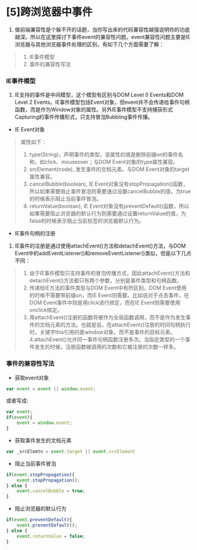# [5]跨浏览器中事件
1. 做前端兼容性是个躲不开的话题，当你写出来的代码兼容性越强说明你的功底越深。所以在这里探讨下事件event的兼容性问题。event兼容性问题主要是IE浏览器与其他浏览器事件处理的区别，有如下几个方面需要了解：  

> 1. IE事件模型  
> 2. 事件的兼容性写法  

### IE事件模型  
1. IE支持的事件是中间模型，这个模型有区别与DOM Level 0 Events和DOM Level 2 Events。IE事件模型包括Event对象，但event并不会传递给事件句柄函数，而是作为Window对象的属性。另外IE事件模型不支持捕获形式Capturing的事件传播形式，只支持冒泡Bubbling事件传播。

* IE Event对象  

> 属性如下：  
> 1. type(String)，声明事件的类型。该属性的值是删除前缀on的事件名称，如click、mouseover；与DOM Event对象的type属性兼容。  
> 2. srcElement(node), 发生事件的文档元素。与DOM Event对象的target属性兼容。  
> 3. cancelBubble(boolean), IE Event对象没有stopPropagation()函数，所以如果需要阻止事件冒泡则需要通过设置cancelBubble的值，为true的时候表示阻止当前事件冒泡。  
> 4. returnValue(boolean), IE Event对象没有preventDefault()函数，所以如果需要阻止浏览器的默认行为则需要通过设置returnValue的值，为false的时候表示阻止当前标签的浏览器默认行为。  

* IE事件句柄的注册  
1. IE事件的注册是通过使用attachEvent()方法和detachEvent()方法，与DOM Event中的addEventListener()和removeEventListener()类似，但是以下几点不同：  

> 1. 由于IE事件模型只支持事件的冒泡传播方式，因此attachEvent()方法和detachEvent()方法都只有两个参数，分别是事件类型和句柄函数。  
> 2. 传递给IE方法的事件类型与DOM Event中有所区别，DOM Event使用的时候不需要带前缀on，而IE Event则需要。比如说对于点击事件，在DOM Event事件中则是用click进行绑定，而在IE Event则需要使用onclick绑定。  
> 3. 用attachEvent()注册的函数将被作为全局函数调用，而不是作为发生事件的文档元素的方法。也就是说，在attachEvent()注册的时间句柄执行时，关键字this引用的是window对象，而不是事件的目标元素。  
> 4.attachEvent()允许同一事件句柄函数注册多次。当指定类型的一个事件发生的时候，注册函数被调用的次数和它被注册的次数一样多。  

### 事件的兼容性写法
* 获取event对象
```JavaScript
var event = event || window.event;
```
或者写成:
```JavaScript
var event;
if(event){
	event = window.event;
}
```

* 获取事件发生的文档元素
```JavaScript
var _srcElemtn = event.target || event.srcElement
```

* 阻止当前事件冒泡
```JavaScript
if(event.stopPropagation){
	event.stopPropagation();
} else {
	event.cancelBubble = true;
}
```

* 阻止浏览器的默认行为
```JavaScript
if(event.preventDefault){
	event.preventDefault();
} else {
	event.returnValue = false;
}
```
